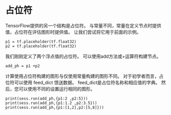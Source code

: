 # 占位符
TensorFlow提供的另一个结构是占位符。 与常量不同，常量在定义节点时提供值，占位符在评估图形时提供值。 让我们尝试将它用于前面的示例。
```
p1 = tf.placeholder(tf.float32)
p2 = tf.placeholder(tf.float32)
```
我们刚刚定义了两个浮点值的占位符。 可以使用add方法或+运算符构建节点。
```
add_ph = p1 +p2
```
计算使用占位符构建的图形与仅使用常量构建的图形不同。 对于初学者而言，占位符可以使用 feed_dict 馈送数据。 feed_dict是占位符名称和相应值的字典。 然后，您可以使用不同的设置运行相同的图形。
```
print(sess.run(add_ph,{p1:2 ,p2:5}))
print(sess.run(add_ph,{p1:1.2 ,p2:3.5}))
print(sess.run(add_ph,{p1:[1,2],p2:[5,8]}))
```



